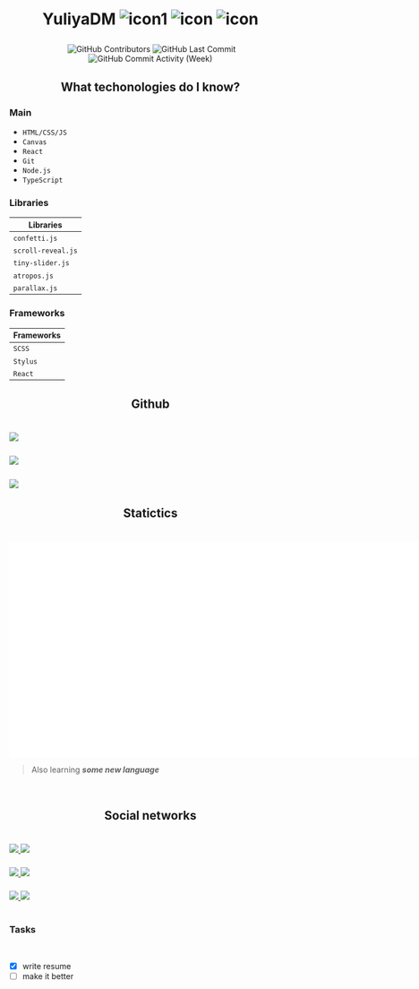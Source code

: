 # <p align="center">YuliyaDM ![icon1](https://img.shields.io/badge/-frontender-blue?style=flat-square) ![icon](https://img.shields.io/badge/name-Julia_Pirogova-green?style=flat-square) ![icon](https://img.shields.io/badge/age-13-yellow?style=flat-square) </p>
<p align="center"><img alt="" src="https://img.shields.io/github/repo-size/YuliyaDM/YuliyaDM?style=flat-square" /> <img alt="GitHub Contributors" src="https://img.shields.io/github/contributors/YuliyaDM/YuliyaDM?style=flat-square" /> 
<img alt="GitHub Last Commit" src="https://img.shields.io/github/last-commit/YuliyaDM/YuliyaDM?style=flat-square" />
<img alt="GitHub Commit Activity (Week)" src="https://img.shields.io/github/commit-activity/w/YuliyaDM/YuliyaDM?style=flat-square" />
</p>

## <p align="center">What techonologies do I know?</p>

### Main

* ``HTML/CSS/JS``
* ``Canvas``
* ``React``
* ``Git``
* ``Node.js``
* ``TypeScript``

### Libraries 

| Libraries |
| --- |         
| `confetti.js` |    
| `scroll-reveal.js` |
| `tiny-slider.js` | 
| `atropos.js` |
| `parallax.js` |

### Frameworks  

| Frameworks |
| --- |
| `SCSS` |
| `Stylus` |
| `React` |

## <p align="center">Github</p>

<br>

  <a href='#'>
    <img src='https://github-readme-stats.vercel.app/api/top-langs/?username=YuliyaDM&layout=compact&theme=nord&hide_border=true&text_bold=true' />
  </a>
  
  ###
  
  <a href='#'>
    <img src='https://github-readme-stats.vercel.app/api?username=YuliyaDM&show_icons=true&theme=nord&hide_border=true&text_bold=true'/>
  </a>

  ###

  <a href='#'>
    <img src='https://github-readme-streak-stats.herokuapp.com?user=YuliyaDM&theme=holi-theme&hide_border=true&background=2e3440&color=e4e2e2' />
  </a>
  
<br>

## <p align="center">Statictics</p>

<br>

<div style='display: flex; justify-content: space-between'>
  <img src='./metrics.plugin.isocalendar.fullyear.svg' />
  <img src='./github-metrics.svg' />
</div>

> Also learning __*some new language*__

<br>

## <p align="center">Social networks</p> 

<br>

<div>
   <a href='https://discord.com'>
    <img src='https://img.shields.io/badge/Discord-%237289DA.svg?style=for-the-badge&logo=discord&logoColor=white' />
  </a>

  <a href='https://viber.web'>
    <img src='https://img.shields.io/badge/viber-685EA9?style=for-the-badge&logo=viber&logoColor=white' />
  </a>
  
  ###
  
  <a href='https://telegram.com'>
    <img src='https://img.shields.io/badge/Telegram-2CA5E0?style=for-the-badge&logo=telegram&logoColor=white' />
  </a>

  <a href='https://gmail.com'>
    <img src='https://img.shields.io/badge/Gmail-D14836?style=for-the-badge&logo=gmail&logoColor=white' />
  </a>
  
  ###
  
  <a href='https://twitter.com'>
    <img src='https://img.shields.io/badge/Twitter-%231DA1F2.svg?style=for-the-badge&logo=Twitter&logoColor=white' />
  </a>

  <a href='https://youtube.com'>
    <img src='https://img.shields.io/badge/YouTube-%23FF0000.svg?style=for-the-badge&logo=YouTube&logoColor=white' />
  </a>
</div>

<br>

### Tasks

<br>

- [x] write resume
- [ ] make it better
